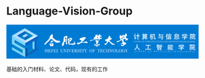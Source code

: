 # Language-Vision-Group
![HFUT](https://github.com/liulijie-2020/Language-Vision-Group/blob/main/logo.png)

基础的入门材料、论文、代码，现有的工作

